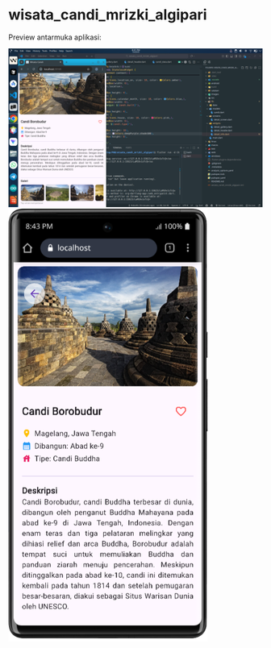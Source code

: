 # wisata_candi_mrizki_algipari

Preview antarmuka aplikasi:

![Desktop Preview](image/desktop.png)
![Mobile Preview](image/mobile.png)
